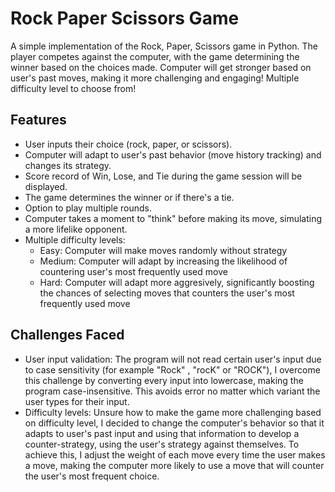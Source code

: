 # Rock Paper Scissors Game

A simple implementation of the Rock, Paper, Scissors game in Python. 
The player competes against the computer, with the game determining the winner based on the choices made.
Computer will get stronger based on user's past moves, making it more challenging and engaging!
Multiple difficulty level to choose from!

## Features
- User inputs their choice (rock, paper, or scissors).
- Computer will adapt to user's past behavior (move history tracking) and changes its strategy.
- Score record of Win, Lose, and Tie during the game session will be displayed.
- The game determines the winner or if there's a tie.
- Option to play multiple rounds.
- Computer takes a moment to "think" before making its move, simulating a more lifelike opponent.
- Multiple difficulty levels:
     - Easy: Computer will make moves randomly without strategy
     - Medium: Computer will adapt by increasing the likelihood of countering user's most frequently used move
     - Hard: Computer will adapt more aggresively, significantly boosting the chances of selecting moves that counters the user's most frequently used move

## Challenges Faced 
- User input validation: The program will not read certain user's input due to case sensitivity (for example "Rock" , "rocK" or "ROCK"), I overcome this challenge by converting every input into lowercase, making the program case-insensitive. This avoids error no matter which variant the user types for their input. 
- Difficulty levels: Unsure how to make the game more challenging based on difficulty level, I decided to change the computer's behavior so that it adapts to user's past input and using that information to develop a counter-strategy, using the user's strategy against themselves. To achieve this, I adjust the weight of each move every time the user makes a move, making the computer more likely to use a move that will counter the user's most frequent choice. 